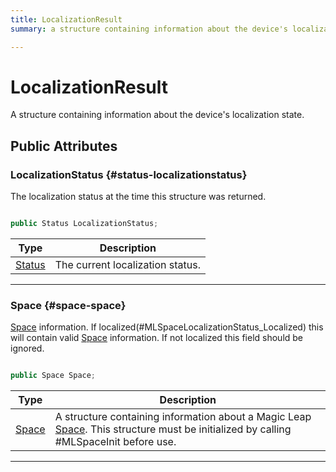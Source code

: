 ```yaml
---
title: LocalizationResult
summary: a structure containing information about the device's localization state. 

---
```


# LocalizationResult




A structure containing information about the device's localization state.   





## Public Attributes

### LocalizationStatus {#status-localizationstatus}

The localization status at the time this structure was returned. 

```csharp

public Status LocalizationStatus;

```

| Type | Description  | 
|--|--|
| [Status](/unity-api/api/UnityEngine.XR.MagicLeap/MLSpace/UnityEngine.XR.MagicLeap.MLSpace.md#enums-status) | The current localization status.  |





-----------

### Space {#space-space}

[Space](/unity-api/api/UnityEngine.XR.MagicLeap/MLSpace/UnityEngine.XR.MagicLeap.MLSpace.Space.md) information. If localized(#MLSpaceLocalizationStatus&#95;Localized) this will contain valid [Space](/unity-api/api/UnityEngine.XR.MagicLeap/MLSpace/UnityEngine.XR.MagicLeap.MLSpace.Space.md) information. If not localized this field should be ignored. 

```csharp

public Space Space;

```

| Type | Description  | 
|--|--|
| [Space](/unity-api/api/UnityEngine.XR.MagicLeap/MLSpace/UnityEngine.XR.MagicLeap.MLSpace.Space.md) | A structure containing information about a Magic Leap [Space](/unity-api/api/UnityEngine.XR.MagicLeap/MLSpace/UnityEngine.XR.MagicLeap.MLSpace.Space.md). This structure must be initialized by calling #MLSpaceInit before use.  |





-----------

